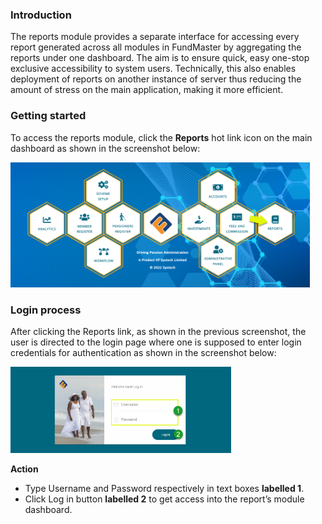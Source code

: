 ### Introduction

The reports module provides a separate interface for accessing every report generated across all modules in FundMaster by aggregating the reports under one dashboard. The aim is to ensure quick, easy one-stop exclusive accessibility to system users. Technically, this also enables deployment of reports on another instance of server thus reducing the amount of stress on the main application, making it more efficient. 


### Getting started

To access the reports module, click the **Reports** hot link icon on the main dashboard as shown in the screenshot below: 

<img  alt="Reports Module" width="95%" height="auto"  class="center"  src="../media9/dash.png"> 


### Login process

After clicking the Reports link, as shown in the previous screenshot, the user is directed to the login page where one is supposed to enter login credentials for authentication as shown in the screenshot below:

<img  alt="Reports Module" width="70%" height="auto"  class="center"  src="../media9/login.png"> 


**Action**

- Type Username and Password respectively in text boxes **labelled 1**.
- Click Log in button **labelled 2** to get access into the report’s module dashboard. 